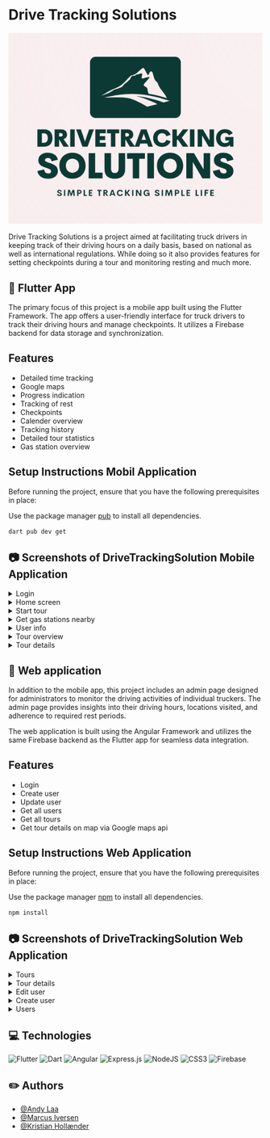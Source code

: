  # Drive Tracking Solutions
<img src="frontend/src/assets/logo.png" style="display: inline-block; margin: 0 auto; width: 1080px; height: auto;">

Drive Tracking Solutions is a project aimed at facilitating truck drivers in keeping track of their driving hours on a daily basis, based on national as well as international regulations. While doing so it also provides features for setting checkpoints during a tour and monitoring resting and much more.

## :iphone: Flutter App

The primary focus of this project is a mobile app built using the Flutter Framework. The app offers a user-friendly interface for truck drivers to track their driving hours and manage checkpoints. It utilizes a Firebase backend for data storage and synchronization.

## Features
- Detailed time tracking
- Google maps 
- Progress indication 
- Tracking of rest
- Checkpoints
- Calender overview
- Tracking history
- Detailed tour statistics
- Gas station overview

## Setup Instructions Mobil Application 

Before running the project, ensure that you have the following prerequisites in place:

Use the package manager [pub](https://dart.dev/tools/pub/cmd/pub-get) to install all dependencies.

```bash
dart pub dev get
```
## :camera: Screenshots of DriveTrackingSolution Mobile Application
<details>
   <summary>Login</summary>
   <img src="frontend/src/assets/login.png" style="display: inline-block; margin: 0 auto; width: 300px; height: auto;">
</details>

<details>
   <summary>Home screen</summary>
   <img src="frontend/src/assets/home.png" style="display: inline-block; margin: 0 auto; width: 300px; height: auto;">
</details>

<details>
   <summary>Start tour</summary>
   <img src="frontend/src/assets/startTour.png" style="display: inline-block; margin: 0 auto; width: 300px; height: auto;">
</details>

<details>
   <summary>Get gas stations nearby</summary>
   <img src="frontend/src/assets/gasStation.png" style="display: inline-block; margin: 0 auto; width: 300px; height: auto;">
</details>

<details>
   <summary>User info</summary>
   <img src="frontend/src/assets/menu.png" style="display: inline-block; margin: 0 auto; width: 300px; height: auto;">
</details>

<details>
   <summary>Tour overview</summary>
   <img src="frontend/src/assets/tours.png" style="display: inline-block; margin: 0 auto; width: 300px; height: auto;">
</details>

<details>
   <summary>Tour details</summary>
   <img src="frontend/src/assets/tourDetails.png" style="display: inline-block; margin: 0 auto; width: 300px; height: auto;">
</details>

## :satellite: Web application

In addition to the mobile app, this project includes an admin page designed for administrators to monitor the driving activities of individual truckers. The admin page provides insights into their driving hours, locations visited, and adherence to required rest periods.

The web application is built using the Angular Framework and utilizes the same Firebase backend as the Flutter app for seamless data integration.

## Features
- Login 
- Create user
- Update user
- Get all users
- Get all tours
- Get tour details on map via Google maps api

## Setup Instructions Web Application 

Before running the project, ensure that you have the following prerequisites in place:

Use the package manager [npm](https://docs.npmjs.com/) to install all dependencies.

```bash
npm install
```
## :camera: Screenshots of DriveTrackingSolution Web Application
<details>
   <summary>Tours</summary>
   <img src="frontend/src/assets/webTours.png" style="display: inline-block; margin: 0 auto; width: 900px; height: auto;">
</details>

<details>
   <summary>Tour details</summary>
   <img src="frontend/src/assets/webTourOverview.png" style="display: inline-block; margin: 0 auto; width: 900px; height: auto;">
</details>

<details>
   <summary>Edit user</summary>
   <img src="frontend/src/assets/editUser.png" style="display: inline-block; margin: 0 auto; width: 300px; height: auto;">
</details>

<details>
   <summary>Create user</summary>
   <img src="frontend/src/assets/webCreate.png" style="display: inline-block; margin: 0 auto; width: 300px; height: auto;">
</details>

<details>
   <summary>Users</summary>
   <img src="frontend/src/assets/webUsers.png" style="display: inline-block; margin: 0 auto; width: 900px; height: auto;">
</details>



## :computer: Technologies
![Flutter](https://img.shields.io/badge/Flutter-%2302569B.svg?style=for-the-badge&logo=Flutter&logoColor=white)
![Dart](https://img.shields.io/badge/dart-%230175C2.svg?style=for-the-badge&logo=dart&logoColor=white)
![Angular](https://img.shields.io/badge/angular-%23DD0031.svg?style=for-the-badge&logo=angular&logoColor=white)
![Express.js](https://img.shields.io/badge/express.js-%23404d59.svg?style=for-the-badge&logo=express&logoColor=%2361DAFB)
![NodeJS](https://img.shields.io/badge/node.js-6DA55F?style=for-the-badge&logo=node.js&logoColor=white)
![CSS3](https://img.shields.io/badge/css3-%231572B6.svg?style=for-the-badge&logo=css3&logoColor=white)
![Firebase](https://img.shields.io/badge/Firebase-039BE5?style=for-the-badge&logo=Firebase&logoColor=white)



## :pencil2: Authors

* [@Andy Laa](https://github.com/Andylaa10/)
* [@Marcus Iversen](https://github.com/MarcusIversen/)
* [@Kristian Hollænder](https://github.com/kristianHollaender/)
